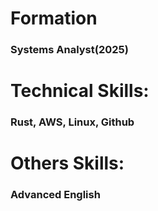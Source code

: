 # Formation
### Systems Analyst(2025)

# Technical Skills: 
### Rust, AWS, Linux, Github

# Others Skills: 
### Advanced English
